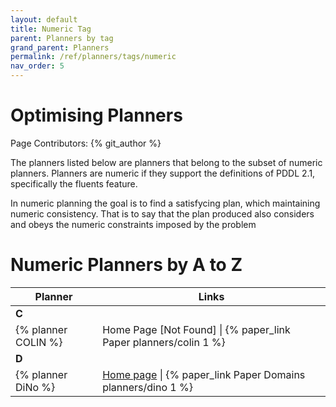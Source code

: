```yaml
---
layout: default
title: Numeric Tag
parent: Planners by tag
grand_parent: Planners
permalink: /ref/planners/tags/numeric
nav_order: 5
---
```

# Optimising Planners

Page Contributors: {% git_author %}

The planners listed below are planners that belong to the subset of numeric planners. Planners are numeric if they support the definitions of PDDL 2.1, specifically the fluents feature.

In numeric planning the goal is to find a satisfycing plan, which maintaining numeric consistency. That is to say that the plan produced also considers and obeys the numeric constraints imposed by the problem

# Numeric Planners by A to Z

| Planner | Links |
|---------|-------|
| **C**   |       |
| {% planner COLIN %} | Home Page [Not Found] \| {% paper_link Paper planners/colin 1 %} |
| **D**   |       |
| {% planner DiNo %} | [Home page](http://kcl-planning.github.io/DiNo/) \| {% paper_link Paper Domains planners/dino 1 %} |